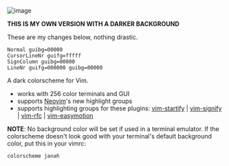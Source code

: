 ![image](https://github.com/travisboss/vim-janah-dark/blob/master/screenshot.png)

__THIS IS MY OWN VERSION WITH A DARKER BACKGROUND__

These are my changes below, nothing drastic.
```
Normal guibg=00000
CursorLineNr guifg=fffff
SignColumn guibg=00000
LineNr guifg=000000 guibg=00000
```

A dark colorscheme for Vim.

- works with 256 color terminals and GUI
- supports [Neovim](https://github.com/neovim/neovim)'s new highlight groups
- supports highlighting groups for these plugins: [vim-startify](https://github.com/mhinz/vim-startify) |
[vim-signify](https://github.com/mhinz/vim-signify) |
[vim-rfc](https://github.com/mhinz/vim-rfc) |
[vim-easymotion](https://github.com/easymotion/vim-easymotion)


__NOTE__: No background color will be set if used in a terminal emulator. If
the colorscheme doesn't look good with your terminal's default background
color, put this in your vimrc:

```vim
colorscheme janah
```
